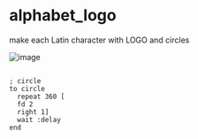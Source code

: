 # alphabet_logo
make each Latin character with LOGO and circles


![image](https://user-images.githubusercontent.com/110537772/188266607-2dc52272-9a13-4b73-99da-8cafcd0d5a05.png)


```logo

; circle
to circle
  repeat 360 [  
  fd 2
  right 1]
  wait :delay
end


```
